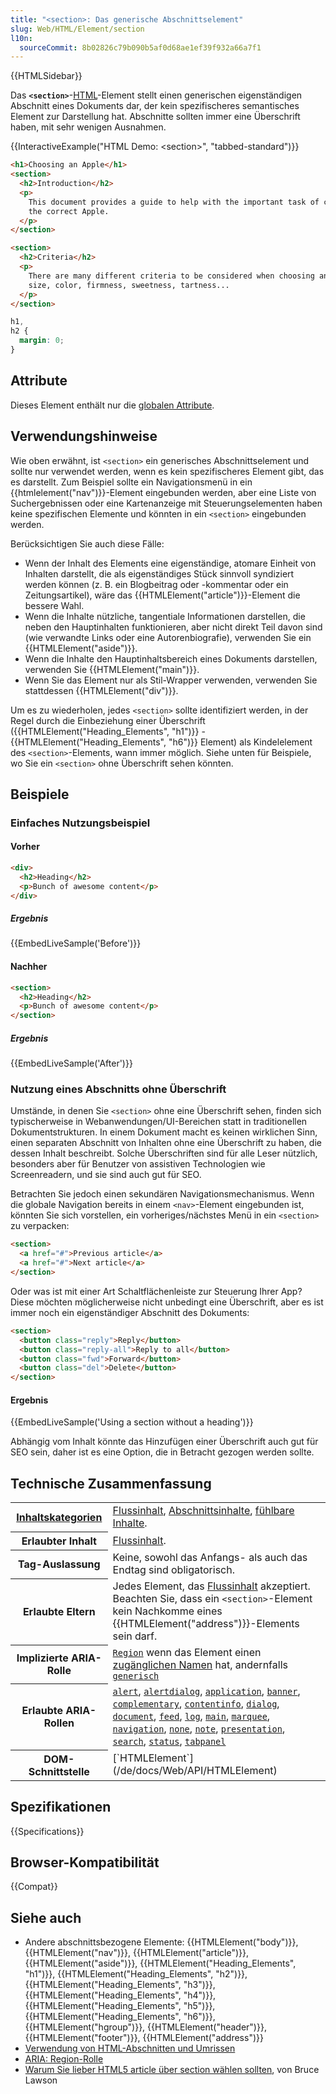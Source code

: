 ```yaml
---
title: "<section>: Das generische Abschnittselement"
slug: Web/HTML/Element/section
l10n:
  sourceCommit: 8b02826c79b090b5af0d68ae1ef39f932a66a7f1
---
```


{{HTMLSidebar}}

Das **`<section>`**-[HTML](/de/docs/Web/HTML)-Element stellt einen generischen eigenständigen Abschnitt eines Dokuments dar, der kein spezifischeres semantisches Element zur Darstellung hat. Abschnitte sollten immer eine Überschrift haben, mit sehr wenigen Ausnahmen.

{{InteractiveExample("HTML Demo: &lt;section&gt;", "tabbed-standard")}}

```html interactive-example
<h1>Choosing an Apple</h1>
<section>
  <h2>Introduction</h2>
  <p>
    This document provides a guide to help with the important task of choosing
    the correct Apple.
  </p>
</section>

<section>
  <h2>Criteria</h2>
  <p>
    There are many different criteria to be considered when choosing an Apple —
    size, color, firmness, sweetness, tartness...
  </p>
</section>
```

```css interactive-example
h1,
h2 {
  margin: 0;
}
```

## Attribute

Dieses Element enthält nur die [globalen Attribute](/de/docs/Web/HTML/Global_attributes).

## Verwendungshinweise

Wie oben erwähnt, ist `<section>` ein generisches Abschnittselement und sollte nur verwendet werden, wenn es kein spezifischeres Element gibt, das es darstellt. Zum Beispiel sollte ein Navigationsmenü in ein {{htmlelement("nav")}}-Element eingebunden werden, aber eine Liste von Suchergebnissen oder eine Kartenanzeige mit Steuerungselementen haben keine spezifischen Elemente und könnten in ein `<section>` eingebunden werden.

Berücksichtigen Sie auch diese Fälle:

- Wenn der Inhalt des Elements eine eigenständige, atomare Einheit von Inhalten darstellt, die als eigenständiges Stück sinnvoll syndiziert werden können (z. B. ein Blogbeitrag oder -kommentar oder ein Zeitungsartikel), wäre das {{HTMLElement("article")}}-Element die bessere Wahl.
- Wenn die Inhalte nützliche, tangentiale Informationen darstellen, die neben den Hauptinhalten funktionieren, aber nicht direkt Teil davon sind (wie verwandte Links oder eine Autorenbiografie), verwenden Sie ein {{HTMLElement("aside")}}.
- Wenn die Inhalte den Hauptinhaltsbereich eines Dokuments darstellen, verwenden Sie {{HTMLElement("main")}}.
- Wenn Sie das Element nur als Stil-Wrapper verwenden, verwenden Sie stattdessen {{HTMLElement("div")}}.

Um es zu wiederholen, jedes `<section>` sollte identifiziert werden, in der Regel durch die Einbeziehung einer Überschrift ({{HTMLElement("Heading_Elements", "h1")}} - {{HTMLElement("Heading_Elements", "h6")}} Element) als Kindelelement des `<section>`-Elements, wann immer möglich. Siehe unten für Beispiele, wo Sie ein `<section>` ohne Überschrift sehen könnten.

## Beispiele

### Einfaches Nutzungsbeispiel

#### Vorher

```html
<div>
  <h2>Heading</h2>
  <p>Bunch of awesome content</p>
</div>
```

##### Ergebnis

{{EmbedLiveSample('Before')}}

#### Nachher

```html
<section>
  <h2>Heading</h2>
  <p>Bunch of awesome content</p>
</section>
```

##### Ergebnis

{{EmbedLiveSample('After')}}

### Nutzung eines Abschnitts ohne Überschrift

Umstände, in denen Sie `<section>` ohne eine Überschrift sehen, finden sich typischerweise in Webanwendungen/UI-Bereichen statt in traditionellen Dokumentstrukturen. In einem Dokument macht es keinen wirklichen Sinn, einen separaten Abschnitt von Inhalten ohne eine Überschrift zu haben, die dessen Inhalt beschreibt. Solche Überschriften sind für alle Leser nützlich, besonders aber für Benutzer von assistiven Technologien wie Screenreadern, und sie sind auch gut für SEO.

Betrachten Sie jedoch einen sekundären Navigationsmechanismus. Wenn die globale Navigation bereits in einem `<nav>`-Element eingebunden ist, könnten Sie sich vorstellen, ein vorheriges/nächstes Menü in ein `<section>` zu verpacken:

```html
<section>
  <a href="#">Previous article</a>
  <a href="#">Next article</a>
</section>
```

Oder was ist mit einer Art Schaltflächenleiste zur Steuerung Ihrer App? Diese möchten möglicherweise nicht unbedingt eine Überschrift, aber es ist immer noch ein eigenständiger Abschnitt des Dokuments:

```html
<section>
  <button class="reply">Reply</button>
  <button class="reply-all">Reply to all</button>
  <button class="fwd">Forward</button>
  <button class="del">Delete</button>
</section>
```

#### Ergebnis

{{EmbedLiveSample('Using a section without a heading')}}

Abhängig vom Inhalt könnte das Hinzufügen einer Überschrift auch gut für SEO sein, daher ist es eine Option, die in Betracht gezogen werden sollte.

## Technische Zusammenfassung

<table class="properties">
  <tbody>
    <tr>
      <th scope="row">
        <a href="/de/docs/Web/HTML/Content_categories"
          >Inhaltskategorien</a
        >
      </th>
      <td>
        <a href="/de/docs/Web/HTML/Content_categories#flow_content"
          >Flussinhalt</a
        >,
        <a
          href="/de/docs/Web/HTML/Content_categories#sectioning_content"
          >Abschnittsinhalte</a
        >, <a href="/de/docs/Web/HTML/Content_categories#palpable_content">fühlbare Inhalte</a>.
      </td>
    </tr>
    <tr>
      <th scope="row">Erlaubter Inhalt</th>
      <td>
        <a href="/de/docs/Web/HTML/Content_categories#flow_content"
          >Flussinhalt</a
        >.
      </td>
    </tr>
    <tr>
      <th scope="row">Tag-Auslassung</th>
      <td>Keine, sowohl das Anfangs- als auch das Endtag sind obligatorisch.</td>
    </tr>
    <tr>
      <th scope="row">Erlaubte Eltern</th>
      <td>
        Jedes Element, das
        <a href="/de/docs/Web/HTML/Content_categories#flow_content"
          >Flussinhalt</a
        > akzeptiert. Beachten Sie, dass ein <code>&#x3C;section></code>-Element kein Nachkomme eines {{HTMLElement("address")}}-Elements sein darf.
      </td>
    </tr>
    <tr>
      <th scope="row">Implizierte ARIA-Rolle</th>
      <td>
        <code
          ><a href="/de/docs/Web/Accessibility/ARIA/Roles/region_role"
            >Region</a
          ></code
        >
        wenn das Element einen
        <a
          href="/de/docs/Glossary/Accessible_name"
          >zugänglichen Namen</a
        > hat, andernfalls
        <code
          ><a href="/de/docs/Web/Accessibility/ARIA/Roles/generic_role"
            >generisch</a
          ></code
        >
      </td>
    </tr>
    <tr>
      <th scope="row">Erlaubte ARIA-Rollen</th>
      <td>
        <a href="/de/docs/Web/Accessibility/ARIA/Roles/alert_role"><code>alert</code></a>, <a href="/de/docs/Web/Accessibility/ARIA/Roles/alertdialog_role"><code>alertdialog</code></a>,
        <a href="/de/docs/Web/Accessibility/ARIA/Roles/application_role"><code>application</code></a>, <a href="/de/docs/Web/Accessibility/ARIA/Roles/banner_role"><code>banner</code></a>,
        <a href="/de/docs/Web/Accessibility/ARIA/Roles/complementary_role"><code>complementary</code></a>,
        <a href="/de/docs/Web/Accessibility/ARIA/Roles/contentinfo_role"><code>contentinfo</code></a>, <a href="/de/docs/Web/Accessibility/ARIA/Roles/dialog_role"><code>dialog</code></a>,
        <a href="/de/docs/Web/Accessibility/ARIA/Roles/document_role"><code>document</code></a>, <a href="/de/docs/Web/Accessibility/ARIA/Roles/feed_role"><code>feed</code></a>,
        <a href="/de/docs/Web/Accessibility/ARIA/Roles/log_role"><code>log</code></a>, <a href="/de/docs/Web/Accessibility/ARIA/Roles/main_role"><code>main</code></a>,
        <a href="/de/docs/Web/Accessibility/ARIA/Roles/marquee_role"><code>marquee</code></a>, <a href="/de/docs/Web/Accessibility/ARIA/Roles/navigation_role"><code>navigation</code></a>,
        <a href="/de/docs/Web/Accessibility/ARIA/Roles/none_role"><code>none</code></a>, <a href="/de/docs/Web/Accessibility/ARIA/Roles/note_role"><code>note</code></a>,
        <a href="/de/docs/Web/Accessibility/ARIA/Roles/presentation_role"><code>presentation</code></a>, <a href="/de/docs/Web/Accessibility/ARIA/Roles/search_role"><code>search</code></a>,
        <a href="/de/docs/Web/Accessibility/ARIA/Roles/status_role"><code>status</code></a>, <a href="/de/docs/Web/Accessibility/ARIA/Roles/tabpanel_role"><code>tabpanel</code></a>
      </td>
    </tr>
    <tr>
      <th scope="row">DOM-Schnittstelle</th>
      <td>[`HTMLElement`](/de/docs/Web/API/HTMLElement)</td>
    </tr>
  </tbody>
</table>

## Spezifikationen

{{Specifications}}

## Browser-Kompatibilität

{{Compat}}

## Siehe auch

- Andere abschnittsbezogene Elemente: {{HTMLElement("body")}}, {{HTMLElement("nav")}}, {{HTMLElement("article")}}, {{HTMLElement("aside")}}, {{HTMLElement("Heading_Elements", "h1")}}, {{HTMLElement("Heading_Elements", "h2")}}, {{HTMLElement("Heading_Elements", "h3")}}, {{HTMLElement("Heading_Elements", "h4")}}, {{HTMLElement("Heading_Elements", "h5")}}, {{HTMLElement("Heading_Elements", "h6")}}, {{HTMLElement("hgroup")}}, {{HTMLElement("header")}}, {{HTMLElement("footer")}}, {{HTMLElement("address")}}
- [Verwendung von HTML-Abschnitten und Umrissen](/de/docs/Web/HTML/Element/Heading_Elements)
- [ARIA: Region-Rolle](/de/docs/Web/Accessibility/ARIA/Roles/region_role)
- [Warum Sie lieber HTML5 article über section wählen sollten](https://www.smashingmagazine.com/2020/01/html5-article-section/), von Bruce Lawson
